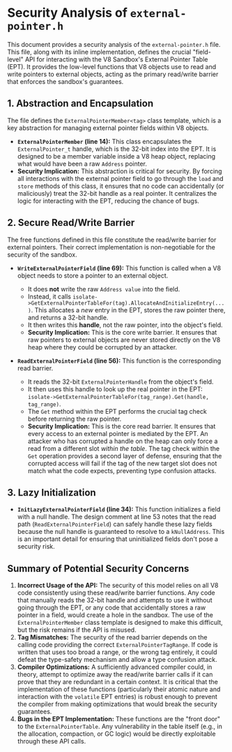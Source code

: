 # Security Analysis of `external-pointer.h`

This document provides a security analysis of the `external-pointer.h` file. This file, along with its inline implementation, defines the crucial "field-level" API for interacting with the V8 Sandbox's External Pointer Table (EPT). It provides the low-level functions that V8 objects use to read and write pointers to external objects, acting as the primary read/write barrier that enforces the sandbox's guarantees.

## 1. Abstraction and Encapsulation

The file defines the `ExternalPointerMember<tag>` class template, which is a key abstraction for managing external pointer fields within V8 objects.

- **`ExternalPointerMember` (line 14):** This class encapsulates the `ExternalPointer_t` handle, which is the 32-bit index into the EPT. It is designed to be a member variable inside a V8 heap object, replacing what would have been a raw `Address` pointer.
- **Security Implication:** This abstraction is critical for security. By forcing all interactions with the external pointer field to go through the `load` and `store` methods of this class, it ensures that no code can accidentally (or maliciously) treat the 32-bit handle as a real pointer. It centralizes the logic for interacting with the EPT, reducing the chance of bugs.

## 2. Secure Read/Write Barrier

The free functions defined in this file constitute the read/write barrier for external pointers. Their correct implementation is non-negotiable for the security of the sandbox.

- **`WriteExternalPointerField` (line 69):** This function is called when a V8 object needs to store a pointer to an external object.
  - It does **not** write the raw `Address value` into the field.
  - Instead, it calls `isolate->GetExternalPointerTableFor(tag).AllocateAndInitializeEntry(...)`. This allocates a *new* entry in the EPT, stores the raw pointer there, and returns a 32-bit handle.
  - It then writes this **handle**, not the raw pointer, into the object's field.
  - **Security Implication:** This is the core write barrier. It ensures that raw pointers to external objects are never stored directly on the V8 heap where they could be corrupted by an attacker.

- **`ReadExternalPointerField` (line 56):** This function is the corresponding read barrier.
  - It reads the 32-bit `ExternalPointerHandle` from the object's field.
  - It then uses this handle to look up the real pointer in the EPT: `isolate->GetExternalPointerTableFor(tag_range).Get(handle, tag_range)`.
  - The `Get` method within the EPT performs the crucial tag check before returning the raw pointer.
  - **Security Implication:** This is the core read barrier. It ensures that every access to an external pointer is mediated by the EPT. An attacker who has corrupted a handle on the heap can only force a read from a different slot *within the table*. The tag check within the `Get` operation provides a second layer of defense, ensuring that the corrupted access will fail if the tag of the new target slot does not match what the code expects, preventing type confusion attacks.

## 3. Lazy Initialization

- **`InitLazyExternalPointerField` (line 34):** This function initializes a field with a null handle. The design comment at line 53 notes that the read path (`ReadExternalPointerField`) can safely handle these lazy fields because the null handle is guaranteed to resolve to a `kNullAddress`. This is an important detail for ensuring that uninitialized fields don't pose a security risk.

## Summary of Potential Security Concerns

1.  **Incorrect Usage of the API:** The security of this model relies on all V8 code consistently using these read/write barrier functions. Any code that manually reads the 32-bit handle and attempts to use it without going through the EPT, or any code that accidentally stores a raw pointer in a field, would create a hole in the sandbox. The use of the `ExternalPointerMember` class template is designed to make this difficult, but the risk remains if the API is misused.
2.  **Tag Mismatches:** The security of the read barrier depends on the calling code providing the correct `ExternalPointerTagRange`. If code is written that uses too broad a range, or the wrong tag entirely, it could defeat the type-safety mechanism and allow a type confusion attack.
3.  **Compiler Optimizations:** A sufficiently advanced compiler could, in theory, attempt to optimize away the read/write barrier calls if it can prove that they are redundant in a certain context. It is critical that the implementation of these functions (particularly their atomic nature and interaction with the `volatile` EPT entries) is robust enough to prevent the compiler from making optimizations that would break the security guarantees.
4.  **Bugs in the EPT Implementation:** These functions are the "front door" to the `ExternalPointerTable`. Any vulnerability in the table itself (e.g., in the allocation, compaction, or GC logic) would be directly exploitable through these API calls.